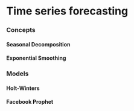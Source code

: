 # Time series forecasting

### Concepts 
#### Seasonal Decomposition
#### Exponential Smoothing 

### Models
#### Holt-Winters
#### Facebook Prophet
